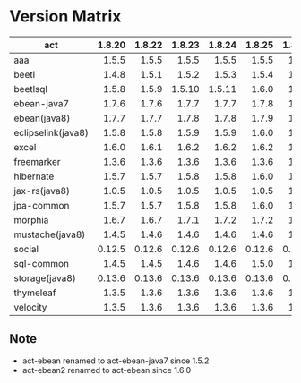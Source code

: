 # Version Matrix

| act                | 1.8.20 | 1.8.22 | 1.8.23 | 1.8.24 | 1.8.25 | 1.8.26 | 1.8.27 | 1.8.28 | 1.8.29 |
| ---                |  ----: |  ----: |  ----: |  ----: |  ----: |  ----: |  ----: |  ----: |  ----: |
| aaa                |  1.5.5 |  1.5.5 |  1.5.5 |  1.5.5 |  1.5.5 |  1.6.0 |  1.6.1 |  1.6.1 |  1.6.1 |
| beetl              |  1.4.8 |  1.5.1 |  1.5.2 |  1.5.3 |  1.5.4 |  1.6.0 |  1.6.1 |  1.6.1 |  1.6.2 |
| beetlsql           |  1.5.8 |  1.5.9 | 1.5.10 | 1.5.11 |  1.6.0 |  1.7.0 |  1.7.1 |  1.7.1 |  1.8.0 |
| ebean-java7        |  1.7.6 |  1.7.6 |  1.7.7 |  1.7.7 |  1.7.8 |  1.7.8 |  1.7.8 |  1.7.9 |  1.7.9 |
| ebean(java8)       |  1.7.7 |  1.7.7 |  1.7.8 |  1.7.8 |  1.7.9 |  1.7.9 |  1.7.9 | 1.7.10 | 1.7.10 |
| eclipselink(java8) |  1.5.8 |  1.5.8 |  1.5.9 |  1.5.9 |  1.6.0 |  1.6.0 |  1.6.0 |  1.6.1 |  1.6.1 |
| excel              |  1.6.0 |  1.6.1 |  1.6.2 |  1.6.2 |  1.6.2 |  1.7.0 |  1.7.1 |  1.7.2 |  1.7.2 |
| freemarker         |  1.3.6 |  1.3.6 |  1.3.6 |  1.3.6 |  1.3.6 |  1.3.6 |  1.3.7 |  1.3.7 |  1.3.7 |
| hibernate          |  1.5.7 |  1.5.7 |  1.5.8 |  1.5.8 |  1.6.0 |  1.6.0 |  1.6.0 |  1.6.1 |  1.6.1 |
| jax-rs(java8)      |  1.0.5 |  1.0.5 |  1.0.5 |  1.0.5 |  1.0.5 |  1.0.5 |  1.0.5 |  1.0.5 |  1.0.5 |
| jpa-common         |  1.5.7 |  1.5.7 |  1.5.8 |  1.5.8 |  1.6.0 |  1.6.0 |  1.6.0 |  1.6.1 |  1.6.1 |
| morphia            |  1.6.7 |  1.6.7 |  1.7.1 |  1.7.2 |  1.7.2 |  1.7.2 |  1.7.2 |  1.7.3 |  1.7.3 |
| mustache(java8)    |  1.4.5 |  1.4.6 |  1.4.6 |  1.4.6 |  1.4.6 |  1.4.6 |  1.4.6 |  1.4.6 |  1.4.6 |
| social             | 0.12.5 | 0.12.6 | 0.12.6 | 0.12.6 | 0.12.6 | 0.12.6 | 0.12.6 | 0.12.6 | 0.12.6 |
| sql-common         |  1.4.5 |  1.4.5 |  1.4.6 |  1.4.6 |  1.5.0 |  1.5.0 |  1.5.0 |  1.5.1 |  1.5.1 |
| storage(java8)     | 0.13.6 | 0.13.6 | 0.13.6 | 0.13.6 | 0.13.6 | 0.14.0 | 0.14.0 | 0.14.0 | 0.14.0 |
| thymeleaf          |  1.3.5 |  1.3.6 |  1.3.6 |  1.3.6 |  1.3.6 |  1.3.6 |  1.3.6 |  1.3.6 |  1.3.6 |
| velocity           |  1.3.5 |  1.3.6 |  1.3.6 |  1.3.6 |  1.3.6 |  1.3.6 |  1.3.7 |  1.3.7 |  1.3.7 |

## Note

* act-ebean renamed to act-ebean-java7 since 1.5.2
* act-ebean2 renamed to act-ebean since 1.6.0
